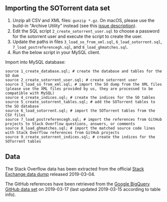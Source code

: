 ## Importing the SOTorrent data set

1. Unzip all CSV and XML files: `gunzip *.gz`. On macOS, please use the build-in "Archive Utility" instead (see this [issue description](https://github.com/sotorrent/db-scripts/issues/7)).
2. Edit the SQL script `2_create_sotorrent_user.sql` to choose a password for the sotorrent user and execute the script to create the user.
3. Update the paths in files `3_load_so_from_xml.sql`, `6_load_sotorrent.sql`, `7_load_postreferencegh.sql`, and `8_load_ghmatches.sql`.
4. Run the below script in your MySQL client.

Import into MySQL database:

    source 1_create_database.sql; # create the database and tables for the SO dum
    source 2_create_sotorrent_user.sql; # create sotorrent user
    source 3_load_so_from_xml.sql; # import the SO dump from the XML files (please use the XML files provided by us, they are processed to be compatible with MySQL)
    source 4_create_indices.sql; # create the indices for the SO tables
    source 5_create_sotorrent_tables.sql; # add the SOTorrent tables to the SO database
    source 6_load_sotorrent.sql; # import the SOTorrent tables from the CSV files
    source 7_load_postreferencegh.sql; # import the references from GitHub projects to Stack Overflow questions, answers, or comments
    source 8_load_ghmatches.sql; # import the matched source code lines with Stack Overflow references from GitHub projects
    source 9_create_sotorrent_indices.sql; # create the indices for the SOTorrent tables

## Data

The Stack Overflow data has been extracted from the official [Stack Exchange data dump](https://archive.org/details/stackexchange) released 2019-03-04.

The GitHub references have been retrieved from the [Google BigQuery GitHub data set](https://cloud.google.com/bigquery/public-data/github) on 2019-03-17 (last updated 2019-03-15 according to table info).
